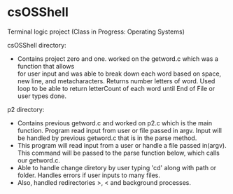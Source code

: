 # csOSShell
Terminal logic project (Class in Progress: Operating Systems)

csOSShell directory:  
* Contains project zero and one. worked on the getword.c which was a function that allows  
for user input and was able to break down each word based on space, new line, and metacharacters. Returns number 
letters of word. Used loop to be able to return letterCount of each word until End of File or user types done.

p2 directory:  
* Contains previous getword.c and worked on p2.c which is the main function. Program read input from user
or file passed in argv. Input will be handled by previous getword.c that is in the parse method.
* This program will read input from a user or handle a file passed in(argv). This command will be passed to the parse function below, which calls our getword.c. 
* Able to handle change diretory by user typing 'cd' along with path or folder. 
Handles errors if user inputs to many files. 
* Also, handled redirectories >, < and background processes.


